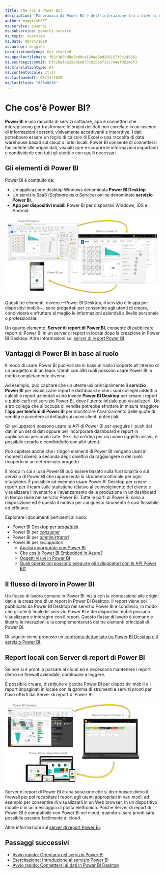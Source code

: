 ```yaml
---
title: Che cos'è Power BI?
description: "Panoramica di Power BI e dell'interazione tra i diversi componenti: Power BI Desktop, servizio Power BI, Power BI per dispositivi mobili, Server di report, Power BI Embedded."
author: maggiesMSFT
ms.service: powerbi
ms.subservice: powerbi-service
ms.topic: overview
ms.date: 09/04/2019
ms.author: maggies
LocalizationGroup: Get started
ms.openlocfilehash: f02c383ddbe9eddca180ad8bd29816730c249561
ms.sourcegitcommit: bfc2baf862aade6873501566f13c744efdd146f3
ms.translationtype: HT
ms.contentlocale: it-IT
ms.lasthandoff: 05/13/2020
ms.locfileid: "83349610"
---
```

# <a name="what-is-power-bi"></a>Che cos'è Power BI?
**Power BI** è una raccolta di servizi software, app e connettori che interagiscono per trasformare le origini dei dati non correlate in un insieme di informazioni coerenti, visivamente accattivanti e interattive. I dati potrebbero essere un foglio di calcolo di Excel o una raccolta di data warehouse basati sul cloud o ibridi locali. Power BI consente di connettersi facilmente alle origini dati, visualizzare e scoprire le informazioni importanti e condividerle con tutti gli utenti o con quelli necessari.

## <a name="the-parts-of-power-bi"></a>Gli elementi di Power BI
Power BI è costituito da: 
- Un'applicazione desktop Windows denominata **Power BI Desktop**.
- Un servizio SaaS (*Software as a Service*) online denominato **servizio Power BI**. 
- **App per dispositivi mobili** Power BI per dispositivi Windows, iOS e Android.

![Power BI Desktop, servizio, dispositivi mobili](media/power-bi-overview/power-bi-overview-blocks.png)

Questi tre elementi, ovvero &mdash;Power BI Desktop, il servizio e le app per dispositivi mobili&mdash;, sono progettati per consentire agli utenti di creare, condividere e sfruttare al meglio le informazioni aziendali a livello personale o professionale.

Un quarto elemento, **Server di report di Power BI**, consente di pubblicare report di Power BI in un server di report in locale dopo la creazione in Power BI Desktop. Altre informazioni sul [server di report Power BI](#on-premises-reporting-with-power-bi-report-server).

## <a name="how-power-bi-matches-your-role"></a>Vantaggi di Power BI in base al ruolo
Il modo di usare Power BI può variare in base al ruolo ricoperto all'interno di un progetto o di un team. Utenti con altri ruoli possono usare Power BI in modo completamente diverso.

Ad esempio, può capitare che un utente usi principalmente il **servizio Power BI** per visualizzare report e dashboard e che i suoi colleghi addetti a calcoli e report aziendali usino invece **Power BI Desktop** per creare i report e pubblicarli nel servizio Power BI, dove l'utente iniziale può visualizzarli. Un altro collega che si occupa di vendite potrebbe sfruttare in misura maggiore l'**app per telefoni di Power BI** per monitorare l'avanzamento delle quote di vendita e accedere ai dettagli sui nuovi clienti potenziali.

Gli sviluppatori possono usare le API di Power BI per eseguire il push dei dati in un set di dati oppure per incorporare dashboard e report in applicazioni personalizzate. Se si ha un'idea per un nuovo oggetto visivo, è possibile crearlo e condividerlo con altri utenti.  

Può capitare anche che i singoli elementi di Power BI vengano usati in momenti diversi a seconda degli obiettivi da raggiungere o del ruolo ricoperto in un determinato progetto.

Il modo in cui si usa Power BI può essere basato sulla funzionalità o sul servizio di Power BI che rappresenta lo strumento ottimale per ogni situazione. È possibile ad esempio usare Power BI Desktop per creare report per il team sulle statistiche relative al coinvolgimento del cliente e visualizzare l'inventario e l'avanzamento della produzione in un dashboard in tempo reale nel servizio Power BI. Tutte le parti di Power BI sono a disposizione ed è questo il motivo per cui questo strumento è così flessibile ed efficace.

Esplorare i documenti pertinenti al ruolo:
- Power BI Desktop per [*progettisti*](desktop-what-is-desktop.md)
- Power BI per [*consumer*](../consumer/end-user-consumer.md)
- Power BI per [*amministratori*](../admin/service-admin-administering-power-bi-in-your-organization.md)
- Power BI per *sviluppatori*
    * [Analisi incorporata con Power BI](../developer/embedded/embedding.md)
    * [Che cos'è Power BI Embedded in Azure?](../developer/embedded/azure-pbie-what-is-power-bi-embedded.md)
    * [Oggetti visivi in Power BI](../developer/visuals/power-bi-custom-visuals.md)
    * [Quali operazioni possono eseguire gli sviluppatori con le API Power BI?](../developer/automation/overview-of-power-bi-rest-api.md)

## <a name="the-flow-of-work-in-power-bi"></a>Il flusso di lavoro in Power BI
Un flusso di lavoro comune in Power BI inizia con la connessione alle origini dati e la creazione di un report in Power BI Desktop. Il report viene poi pubblicato da Power BI Desktop nel servizio Power BI e condiviso, in modo che gli utenti finali del servizio Power BI e dei dispositivi mobili possano visualizzare e interagire con il report.
Questo flusso di lavoro è comune e illustra le interazioni e la complementarietà dei tre elementi principali di Power BI.

Di seguito viene proposto un [confronto dettagliato tra Power BI Desktop e il servizio Power BI](../fundamentals/service-service-vs-desktop.md).

## <a name="on-premises-reporting-with-power-bi-report-server"></a>Report locali con Server di report di Power BI

Se non si è pronti a passare al cloud ed è necessario mantenere i report dietro un firewall aziendale,  continuare a leggere.

È possibile creare, distribuire e gestire Power BI per dispositivi mobili e i report impaginati in locale con la gamma di strumenti e servizi pronti per l'uso offerti dal Server di report di Power BI.

![diagramma per locale](media/power-bi-overview/power-bi-report-server2.png)

Server di report di Power BI è una soluzione che si distribuisce dietro il firewall per poi recapitare i report agli utenti appropriati in vari modi, ad esempio per consentire di visualizzarli in un Web browser, in un dispositivo mobile o in un messaggio di posta elettronica. Poiché Server di report di Power BI è compatibile con Power BI nel cloud, quando si sarà pronti sarà possibile passare facilmente al cloud. 

Altre informazioni sul [server di report Power BI](../report-server/get-started.md).

## <a name="next-steps"></a>Passaggi successivi
- [Avvio rapido: Orientarsi nel servizio Power BI](../service-the-new-power-bi-experience.md)   
- [Esercitazione: Introduzione al servizio Power BI](service-get-started.md)
- [Avvio rapido: Connettersi ai dati in Power BI Desktop](../connect-data/desktop-quickstart-connect-to-data.md)
